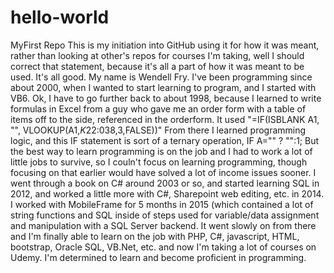 # hello-world
MyFirst Repo
This is my initiation into GitHub using it for how it was meant, rather than looking at other's repos for courses I'm taking, well I should correct that statement, because it's all a part of how it was meant to be used.  It's all good.
My name is Wendell Fry.
I've been programming since about 2000, when I wanted to start learning to program, and I started with VB6.  Ok, I have to go further back to about 1998, because I learned to write formulas in Excel from a guy who gave me an order form with a table of items off to the side, referenced in the orderform.  It used "=IF(ISBLANK A1, "", VLOOKUP(A1,$K$22:$0$38,3,FALSE))" 
From there I learned programming logic, and this IF statement is sort of a ternary operation, IF A="" ? "":1;
But the best way to learn programming is on the job and I had to work a lot of little jobs to survive, so I couln't focus on learning programming, though focusing on that earlier would have solved a lot of income issues sooner.
I went through a book on C# around 2003 or so, and started learning SQL in 2012, and worked a little more with C#, Sharepoint web editing, etc. in 2014.
I worked with MobileFrame for 5 months in 2015 (which contained a lot of string functions and SQL inside of steps used for variable/data assignment and manipulation with a SQL Server backend.
It went slowly on from there and I'm finally able to learn on the job with PHP, C#, javascript, HTML, bootstrap, Oracle SQL, VB.Net, etc. and now I'm taking a lot of courses on Udemy.  I'm determined to learn and become proficient in programming.
